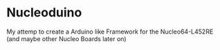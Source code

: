 # Nucleoduino

My attemp to create a Arduino like Framework for the Nucleo64-L452RE (and maybe other Nucleo Boards later on)
